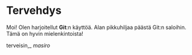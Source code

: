 # Tervehdys

Moi! Olen harjoitellut **Git**:n käyttöä. Alan pikkuhiljaa päästä Git:n saloihin. Tämä on hyvin mielenkintoista!

terveisin,_
*masiro*
